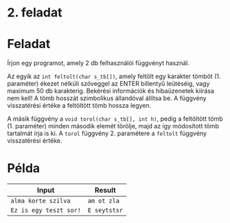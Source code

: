 # 2. feladat

# Feladat

Írjon egy programot, amely 2 db felhasználói függvényt használ.

Az egyik az `int feltolt(char s_tb[])`, amely feltölt egy karakter tömböt (1. paraméter) ékezet nélküli szöveggel az ENTER billentyű leütéséig, vagy maximum 50 db karakterig. Bekérési információk és hibaüzenetek kiírása nem kell! A tömb hosszát szimbolikus állandóval állítsa be. A függvény visszatérési értéke a feltöltött tömb hossza legyen.

A másik függvény a `void torol(char s_tb[], int h)`, pedig a feltöltött tömb (1. paraméter) minden második elemét törölje, majd az így módosított tömb tartalmát írja is ki. A `torol` függvény 2. paramétere a `feltolt` függvény visszatérési értéke.

# Példa

| Input                  | Result       |
| ---------------------- | ------------ |
| `alma korte szilva`    | `am ot zla`  |
| `Ez is egy teszt sor!` | `E seytstsr` |
